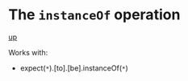 # The `instanceOf` operation

[up](../README.md)

Works with:
  - expect(`*`).[to].[be].instanceOf(`*`)
